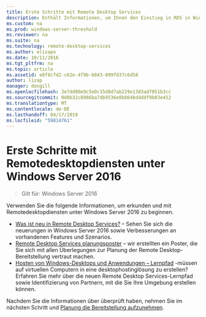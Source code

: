```yaml
---
title: Erste Schritte mit Remote Desktop Services
description: Enthält Informationen, um Ihnen den Einstieg in RDS in Windows Server 2016 erleichtern.
ms.custom: na
ms.prod: windows-server-threshold
ms.reviewer: na
ms.suite: na
ms.technology: remote-desktop-services
ms.author: elizapo
ms.date: 10/11/2016
ms.tgt_pltfrm: na
ms.topic: article
ms.assetid: e8f8cfd2-c62e-4f9b-b843-099fd37c6d58
author: lizap
manager: dongill
ms.openlocfilehash: 3e7dd00e9c5e0c15d8d7ab229e1383ad7051b3cc
ms.sourcegitcommit: 0d0b32c8986ba7db9536e0b8648d4ddf9b03e452
ms.translationtype: MT
ms.contentlocale: de-DE
ms.lasthandoff: 04/17/2019
ms.locfileid: "59814761"
---
```

# <a name="get-started-with-remote-desktop-services-in-windows-server-2016"></a>Erste Schritte mit Remotedesktopdiensten unter Windows Server 2016

> Gilt für: Windows Server 2016

Verwenden Sie die folgende Informationen, um erkunden und mit Remotedesktopdiensten unter Windows Server 2016 zu beginnen.

- [Was ist neu in Remote Desktop Services?](rds-whats-new.md) – Sehen Sie sich die neuerungen in Windows Server 2016 sowie Verbesserungen an vorhandenen Features und Szenarios.
- [Remote Desktop Services planungsposter](rds-poster.md) – wir erstellten ein Poster, die Sie sich mit allen Überlegungen zur Planung der Remote Desktop-Bereitstellung vertraut machen.
- [Hosten von Windows-Desktops und Anwendungen – Lernpfad](rds-hosting-partners.md) -müssen auf virtuellen Computern in eine desktophostinglösung zu erstellen? Erfahren Sie mehr über die neuen Remote Desktop Services-Lernpfad sowie Identifizierung von Partnern, mit die Sie Ihre Umgebung erstellen können.

Nachdem Sie die Informationen über überprüft haben, nehmen Sie im nächsten Schritt und [Planung die Bereitstellung aufzunehmen](rds-plan-and-design.md).